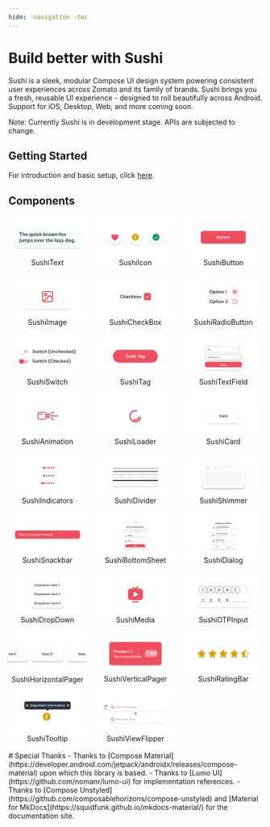 ```yaml
--- 
hide: -navigation -toc 
---
```


# Build better with Sushi
Sushi is a sleek, modular Compose UI design system powering consistent user experiences across Zomato and its family of brands. Sushi brings you a fresh, reusable UI experience - designed to roll beautifully across Android. Support for iOS, Desktop, Web, and more coming soon.

Note: Currently Sushi is in development stage. APIs are subjected to change.

## Getting Started
For introduction and basic setup, click [here](introduction.md).
## Components

<style>
  .image-grid {
    margin-top: 1.5em;
    display: grid;
    grid-template-columns: 1fr 1fr 1fr;
    gap: 20px;
    text-align: center;
  }
  @media (max-width: 900px) {
    .image-grid {
      grid-template-columns: 1fr 1fr;
    }
  }

  @media (max-width: 600px) {
    .image-grid {
      grid-template-columns: 1fr;
    }
  }
</style>

<div class="image-grid">
    <div>
        <a href="sushitext">
          <img class = "grid-option" src="preview_text.png" alt="SushiText Preview">
        </a>
        <div>SushiText</div>
    </div>
    <div>
            <a href="sushiicon">
              <img class = "grid-option" src="preview_icon.png" alt="SushiIcon Preview">
            </a>
            <div>SushiIcon</div>
    </div>
    <div>
            <a href="sushibutton">
              <img class = "grid-option" src="preview_button.png" alt="SushiButton Preview">
            </a>
            <div>SushiButton</div>
    </div>
    <div>
            <a href="sushiimage">
              <img class = "grid-option" src="preview_image.png" alt="SushiImage Preview">
            </a>
            <div>SushiImage</div>
    </div>
    <div>
            <a href="sushicheckbox">
              <img class = "grid-option" src="preview_checkbox.png" alt="SushiCheckBox Preview">
            </a>
            <div>SushiCheckBox</div>
    </div>
    <div>
            <a href="sushiradiobutton">
              <img class = "grid-option" src="preview_radiobutton.png" alt="SushiRadioButton Preview">
            </a>
            <div>SushiRadioButton</div>
    </div>
    <div>
            <a href="sushiswitch">
              <img class = "grid-option" src="preview_switch.png" alt="SushiSwitch Preview">
            </a>
            <div>SushiSwitch</div>
    </div>
    <div>
            <a href="sushitag">
              <img class = "grid-option" src="preview_tag.png" alt="SushiTag Preview">
            </a>
            <div>SushiTag</div>
    </div>
    <div>
            <a href="sushitextfield">
              <img class = "grid-option" src="preview_textfield.png" alt="SushiTextField Preview">
            </a>
            <div>SushiTextField</div>
    </div>
    <div>
            <a href="sushianimation">
              <img class = "grid-option" src="preview_animation.png" alt="SushiAnimation Preview">
            </a>
            <div>SushiAnimation</div>
    </div>
    <div>
            <a href="sushiloader">
              <img class = "grid-option" src="preview_loader.png" alt="SushiLoader Preview">
            </a>
            <div>SushiLoader</div>
    </div>
    <div>
            <a href="sushicard">
              <img class = "grid-option" src="preview_card.png" alt="SushiCard Preview">
            </a>
            <div>SushiCard</div>
    </div>
    <div>
            <a href="sushiindicator">
              <img class = "grid-option" src="preview_indicators.png" alt="SushiIndicators Preview">
            </a>
            <div>SushiIndicators</div>
    </div>
    <div>
            <a href="sushidivider">
              <img class = "grid-option" src="preview_divider.png" alt="SushiDivider Preview">
            </a>
            <div>SushiDivider</div>
    </div>
    <div>
            <a href="sushishimmer">
              <img class = "grid-option" src="preview_shimmer.png" alt="SushiShimmer Preview">
            </a>
            <div>SushiShimmer</div>
    </div>
    <div>
            <a href="sushisnackbar">
              <img class = "grid-option" src="preview_snackbar.png" alt="SushiSnackbar Preview">
            </a>
            <div>SushiSnackbar</div>
    </div>
    <div>
            <a href="sushibottomsheet">
              <img class = "grid-option" src="preview_bottom_sheet.png" alt="SushiBottomSheet Preview">
            </a>
            <div>SushiBottomSheet</div>
    </div>
    <div>
            <a href="sushidialog">
              <img class = "grid-option" src="preview_dialog.png" alt="SushiDialog Preview">
            </a>
            <div>SushiDialog</div>
    </div>
    <div>
            <a href="sushidropdown">
              <img class = "grid-option" src="preview_dropdown.png" alt="SushiDropDown Preview">
            </a>
            <div>SushiDropDown</div>
    </div>
    <div>
            <a href="sushimedia">
              <img class = "grid-option" src="preview_media.png" alt="SushiMedia Preview">
            </a>
            <div>SushiMedia</div>
    </div>
    <div>
            <a href="sushiotpinput">
              <img class = "grid-option" src="preview_otp_input.png" alt="SushiOTPInput Preview">
            </a>
            <div>SushiOTPInput</div>
    </div>
    <div>
            <a href="sushihorizontalpager">
              <img class = "grid-option" src="preview_horizontal_pager.png" alt="SushiHorizontalPager Preview">
            </a>
            <div>SushiHorizontalPager</div>
    </div>
    <div>
            <a href="sushiverticalpager">
              <img class = "grid-option" src="preview_vertical_pager.png" alt="SushiVerticalPager Preview">
            </a>
            <div>SushiVerticalPager</div>
    </div>
    <div>
            <a href="sushiratingbar">
              <img class = "grid-option" src="preview_ratingbar.png" alt="SushiRatingBar Preview">
            </a>
            <div>SushiRatingBar</div>
    </div>
    <div>
            <a href="sushitooltip">
              <img class = "grid-option" src="preview_tooltip.png" alt="SushiTooltip Preview">
            </a>
            <div>SushiTooltip</div>
    </div>
    <div>
            <a href="sushiviewflipper">
              <img class = "grid-option" src="preview_view_flipper.png" alt="SushiViewFlipper Preview">
            </a>
            <div>SushiViewFlipper</div>
    </div>
</div>

<br>
# Special Thanks
- Thanks to [Compose Material](https://developer.android.com/jetpack/androidx/releases/compose-material) upon which this library is based.
- Thanks to [Lumo UI](https://github.com/nomanr/lumo-ui) for implementation references.
- Thanks to [Compose Unstyled](https://github.com/composablehorizons/compose-unstyled) and [Material for MkDocs](https://squidfunk.github.io/mkdocs-material/) for the documentation site.